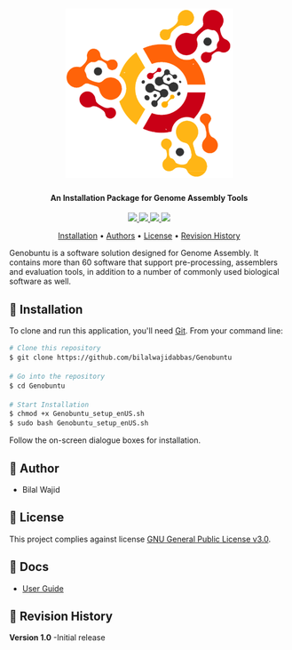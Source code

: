 <h1 align="center">
<img width=60% src="https://github.com/bilalwajidabbas/Genobuntu/blob/master/media/logo.png">
</h1>

<h4 align="center">An Installation Package for Genome Assembly Tools</h4>

<p align="center">
<a href="https://www.gnu.org/licenses/gpl-3.0">
    <img src="https://img.shields.io/badge/License-GPL%20v3-blue.svg">
</a>
<a href="https://github.com/bilalwajidabbas/Genobuntu/releases">
    <img src="https://img.shields.io/github/release/bilalwajidabbas/Genobuntu.svg">
</a>
<a href="https://github.com/bilalwajidabbas/Genobuntu/issues">
    <img src="https://img.shields.io/github/issues/bilalwajidabbas/Genobuntu.svg">
</a>
<a href="https://github.com/bilalwajidabbas/Genobuntu/search?l=shell">
    <img src="https://img.shields.io/github/languages/top/bilalwajidabbas/Genobuntu.svg">
</a>
</p>

<p align="center">
  <a href="#-installation">Installation</a> •
  <a href="#-authors">Authors</a> •
  <a href="#-license">License</a> •
  <a href="#-revision-history">Revision History</a>
</p>

Genobuntu is a software solution designed for Genome Assembly. It contains more than 60 software that support pre-processing, assemblers and evaluation tools, in addition to a number of commonly used biological software as well.


## 💾 Installation
To clone and run this application, you'll need [Git](https://git-scm.com). From your command line:

```bash
# Clone this repository
$ git clone https://github.com/bilalwajidabbas/Genobuntu

# Go into the repository
$ cd Genobuntu

# Start Installation
$ chmod +x Genobuntu_setup_enUS.sh
$ sudo bash Genobuntu_setup_enUS.sh
```

Follow the on-screen dialogue boxes for installation.

## 👦 Author
 - Bilal Wajid
 
## 🔑 License
This project complies against license [GNU General Public License v3.0](https://www.gnu.org/licenses/gpl-3.0).

## 📙 Docs
* [User Guide](https://github.com/bilalwajidabbas/Genobuntu/blob/master/Docs/Genobuntu_user-guide.pdf)

## 📔 Revision History
**Version 1.0**
-Initial release
